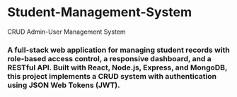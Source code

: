 # Student-Management-System
CRUD Admin-User Management System

<h3>A full-stack web application for managing student records with role-based access control, a responsive dashboard, and a RESTful API. Built with React, Node.js, Express, and MongoDB, this project implements a CRUD system with authentication using JSON Web Tokens (JWT).</h3>

